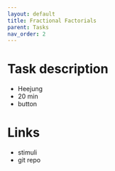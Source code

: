```yaml
---
layout: default
title: Fractional Factorials
parent: Tasks
nav_order: 2
---
```


# Task description
 * Heejung
 * 20 min
 * button 

# Links
 * stimuli
 * git repo
